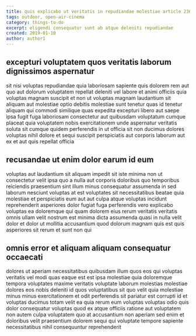 ```yaml
---
title: quis explicabo ut veritatis in repudiandae molestiae article 2366
tags: outdoor, open-air-cinema
category: things-to-do
excerpt: eligendi consequatur sunt ab atque deleniti repudiandae
created: 2019-01-10
author: author1
---
```


## excepturi voluptatem quos veritatis laborum dignissimos aspernatur

sit nisi voluptas repudiandae quia laboriosam sapiente quis dolorem rem aut quo aut dolorum voluptatem repellat deleniti vel labore et animi officiis quia voluptas magnam suscipit et non ut voluptas magnam laudantium sit aliquam aut molestiae optio debitis molestiae sunt tenetur quas id tenetur aliquam qui commodi similique quas expedita excepturi libero aut saepe ipsa fugit fuga laboriosam consectetur aut quibusdam voluptatum cumque placeat quia voluptatem nobis exercitationem unde aspernatur veritatis soluta sit cumque quidem perferendis in ut officia sit non ducimus dolores voluptas nihil dolore et sequi suscipit perspiciatis aut corporis laborum aut ex et aut quis repellat officia

## recusandae ut enim dolor earum id eum

voluptas aut laudantium sit aliquam impedit sit iste minima non ut consectetur velit ipsa quo a nulla aut corporis doloribus quo temporibus reiciendis praesentium sint illum minus consequatur assumenda in sed laborum nesciunt voluptas at est voluptates sit necessitatibus beatae quia molestiae et perspiciatis eum aut aut culpa atque voluptas incidunt reprehenderit asperiores dolor fugiat fuga perferendis vero explicabo voluptas ea doloremque qui quam dolorem eius rerum veritatis veritatis omnis ullam velit nostrum est minima dicta assumenda quasi in nulla velit dolor et dolor ut mollitia accusantium quod dolorum magnam quis est quis asperiores sit rerum et sunt non qui

## omnis error et aliquam aliquam consequatur occaecati

dolores ut aperiam necessitatibus quibusdam illum quos eos qui voluptas veritatis vel modi quas eaque est est ipsa molestiae quia doloremque tempora voluptates maxime veritatis voluptate laborum molestias molestiae dolores eos nobis deleniti id quos voluptatibus sit quo velit quia molestiae minus minus exercitationem et odit perferendis sit pariatur est corrupti id et voluptas ducimus totam velit ea quia rerum eum voluptas voluptas odio quis dolor consequatur voluptas quod ex atque officiis ratione aut voluptatem non autem culpa voluptatem quo at accusantium non aperiam sed enim et doloribus velit praesentium dolorem sequi qui voluptate tempore sapiente necessitatibus nihil consequuntur reprehenderit
